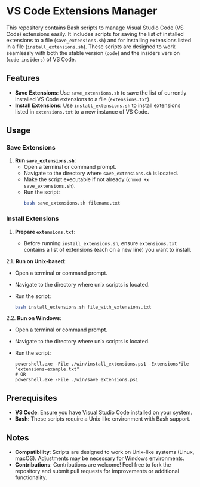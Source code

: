# VS Code Extensions Manager

This repository contains Bash scripts to manage Visual Studio Code (VS Code) extensions easily. It includes scripts for saving the list of installed extensions to a file (`save_extensions.sh`) and for installing extensions listed in a file (`install_extensions.sh`). These scripts are designed to work seamlessly with both the stable version (`code`) and the insiders version (`code-insiders`) of VS Code.

## Features

- **Save Extensions**: Use `save_extensions.sh` to save the list of currently installed VS Code extensions to a file (`extensions.txt`).
- **Install Extensions**: Use `install_extensions.sh` to install extensions listed in `extensions.txt` to a new instance of VS Code.

## Usage

### Save Extensions

1. **Run `save_extensions.sh`**:
   - Open a terminal or command prompt.
   - Navigate to the directory where `save_extensions.sh` is located.
   - Make the script executable if not already (`chmod +x save_extensions.sh`).
   - Run the script:
     ```bash
     bash save_extensions.sh filename.txt
     ```

### Install Extensions

1. **Prepare `extensions.txt`**:

   - Before running `install_extensions.sh`, ensure `extensions.txt` contains a list of extensions (each on a new line) you want to install.

2.1. **Run on Unix-based**:
   - Open a terminal or command prompt.
   - Navigate to the directory where unix scripts is located.
   - Run the script:
   
     ```bash
     bash install_extensions.sh file_with_extensions.txt
     ```

2.2. **Run on Windows**:
   - Open a terminal or command prompt.
   - Navigate to the directory where unix scripts is located.
   - Run the script:

      ```shell
      powershell.exe -File ./win/install_extensions.ps1 -ExtensionsFile "extensions-example.txt"
      # OR
      powershell.exe -File ./win/save_extensions.ps1
      ```
## Prerequisites

- **VS Code**: Ensure you have Visual Studio Code installed on your system.
- **Bash**: These scripts require a Unix-like environment with Bash support.

## Notes

- **Compatibility**: Scripts are designed to work on Unix-like systems (Linux, macOS). Adjustments may be necessary for Windows environments.
- **Contributions**: Contributions are welcome! Feel free to fork the repository and submit pull requests for improvements or additional functionality.
